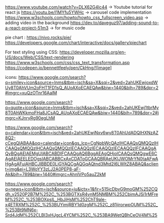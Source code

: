 https://www.youtube.com/watch?v=DLX62G4lc44 -> Youtube tutorial for react js
https://youtu.be/l1MYfu5YWHc -> carousel code implementation
https://www.w3schools.com/howto/howto_css_fullscreen_video.asp -> adding video in the background
https://dev.to/daveguz97/adding-sound-to-a-react-project-51m3 -> for music code

pie chart :
https://nivo.rocks/pie/ 
https://developers.google.com/chart/interactive/docs/gallery/piechart

For text styling using CSS:
https://developer.mozilla.org/en-US/docs/Web/CSS/text-rendering
https://www.w3schools.com/css/css_text_transformation.asp
https://codepen.io/bennettfeely/pen/CkHng/![image]


icons:
https://www.google.com/search?q=smiley+icon&source=lnms&tbm=isch&sa=X&sqi=2&ved=2ahUKEwjoxdWUy8T0AhVUm2oFHT1FD1sQ_AUoAXoECAEQAw&biw=1440&bih=789&dpr=2#imgrc=xuQzOTnr16AalM

https://www.google.com/search?q=quote+icon&source=lnms&tbm=isch&sa=X&sqi=2&ved=2ahUKEwj1tbrMy8T0AhWKkmoFHa8JCsAQ_AUoAXoECAEQAw&biw=1440&bih=789&dpr=2#imgrc=KJnryRg90egLhM

https://www.google.com/search?q=calendar+icon&tbm=isch&ved=2ahUKEwjNxv6wy8T0AhUdADQIHXNzAZ8Q2-cCegQIABAA&oq=calendar+icon&gs_lcp=CgNpbWcQAzIHCAAQsQMQQzIHCAAQsQMQQzIHCAAQsQMQQzIECAAQQzIECAAQQzIECAAQQzIFCAAQgAQyBQgAEIAEMgUIABCABDIFCAAQgAQ6BggAEAgQHjoICAAQsQMQgwE6CAgAEIAEELEDOgsIABCABBCxAxCDAToGCAAQBRAeUKIJWOMrYN0taAFwAHgAgAFuiAHBCJIBBDE0LjGYAQCgAQGqAQtnd3Mtd2l6LWltZ8ABAQ&sclient=img&ei=L3WoYY3zLJ2A0PEP8-aF-Ak&bih=789&biw=1440#imgrc=AhnlVPo5auZ2kM

https://www.google.com/search?q=news+icon&tbm=isch&source=iu&ictx=1&fir=515jcDbvG9moGM%252CQdh_v2520P2B7M%252C_%253BGTXsR4vnM5NMBM%252CbimAJSi1rMFreM%252C_%253BOXpslL_HbJiHsM%252ChT9ale-x4ETRXM%252C_%253BUYimjRBY1d0zgM%252C_z81jirorwpOUM%252C_%253Bt9MN6x-Srd4JdM%252CLBI3xHJgcL4YCM%252C_%253BA9WetQBhCeOV4M%252CbGPYyAf0Y1vRBM%252C_%253BhvV6yefXGeoDAM%252CluTCu4Xilj5GgM%252C_%253B0muSjwv6Jehv9M%252CBK4npptAukgDAM%252C_%253B7XkFDwJw7NMH1M%252CqATgn6II7jUFpM%252C_%253BTOHt1qTgdSBx9M%252CxpakhGQnMxs0LM%252C_%253BgizyIJqtwVQq9M%252Cw8Gk4m0PhIqPpM%252C_%253BesXlkcbxuwTjoM%252CDP2tMWd51psRLM%252C_%253BqmzyX3aZ1zv4kM%252C43eLllqk8b_C-M%252C_%253Bl2ILadWA7SqloM%252Cmky8dTbu4NfxAM%252C_%253BhuLAP-lJ5ltIzM%252CDH4wORb8KVYC7M%252C_%253Btud3QrXh4HWVMM%252C7jQ5liyOPFHGfM%252C_&vet=1&usg=AI4_-kTQppDy18OEd_XZrCkLmIIcQcd7rA&sa=X&sqi=2&ved=2ahUKEwixj7rZy8T0AhWKnGoFHXCkDWEQ9QF6BAgZEAE#imgrc=hvV6yefXGeoDAM

https://www.google.com/search?q=advice+icon&tbm=isch&chips=q:advice+icon,g_1:expert+advice:kAJm0vUA9GA%3D&hl=en&sa=X&ved=2ahUKEwj49Z_ly8T0AhXlKX0KHS_PCZ4Q4lYoAXoECAEQFA&biw=1440&bih=789#imgrc=zGsfQlm7daH-MM

https://www.google.com/imgres?imgurl=https%3A%2F%2Feshop.macsales.com%2Fblog%2Fwp-content%2Fuploads%2F2020%2F09%2FDictionaryApp_1280x720.png&imgrefurl=https%3A%2F%2Feshop.macsales.com%2Fblog%2F65019-become-a-mac-dictionary-power-user%2F&tbnid=i9NfdhQKUfOQXM&vet=10CDIQMyh7ahcKEwiw9cSXzMT0AhUAAAAAHQAAAAAQAg..i&docid=6MRoeavGAOkqkM&w=1280&h=720&q=dictionary%20Aa&ved=0CDIQMyh7ahcKEwiw9cSXzMT0AhUAAAAAHQAAAAAQAg

